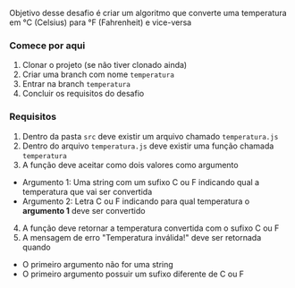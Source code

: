 Objetivo desse desafio é criar um algoritmo que converte uma temperatura em °C (Celsius) para °F (Fahrenheit) e vice-versa

### Comece por aqui
1. Clonar o projeto (se não tiver clonado ainda)
2. Criar uma branch com nome `temperatura`
3. Entrar na branch `temperatura`
4. Concluir os requisitos do desafio

### Requisitos
1. Dentro da pasta `src` deve existir um arquivo chamado `temperatura.js`
2. Dentro do arquivo `temperatura.js` deve existir uma função chamada `temperatura`
3. A função deve aceitar como dois valores como argumento
  - Argumento 1: Uma string com um sufixo C ou F indicando qual a temperatura que vai ser convertida
  - Argumento 2: Letra C ou F indicando para qual temperatura o **argumento 1** deve ser convertido
4. A função deve retornar a temperatura convertida com o sufixo C ou F 
1. A mensagem de erro "Temperatura inválida!" deve ser retornada quando
  - O primeiro argumento não for uma string  
  - O primeiro argumento possuir um sufixo diferente de C ou F